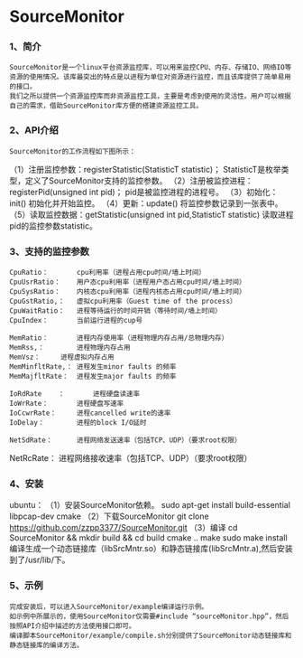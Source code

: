 # SourceMonitor
### 1、简介
	SourceMonitor是一个linux平台资源监控库，可以用来监控CPU、内存、存储IO、网络IO等资源的使用情况。该库最突出的特点是以进程为单位对资源进行监控，而且该库提供了简单易用的接口。
	我们之所以提供一个资源监控库而非资源监控工具，主要是考虑到使用的灵活性。用户可以根据自己的需求，借助SourceMonitor库方便的搭建资源监控工具。
### 2、API介绍
	SourceMonitor的工作流程如下图所示：

（1）注册监控参数：registerStatistic(StatisticT statistic)；
	StatisticT是枚举类型，定义了SourceMonitor支持的监控参数。
（2）注册被监控进程：registerPid(unsigned int pid)；
	pid是被监控进程的进程号。
（3）初始化：init()
	初始化并开始监控。
（4）更新：update()
	将监控参数记录到一张表中。
（5）读取监控数据：getStatistic(unsigned int pid,StatisticT statistic)
	读取进程pid的监控参数statistic。
### 3、支持的监控参数
	CpuRatio：		cpu利用率（进程占用cpu时间/墙上时间）
    CpuUsrRatio：	用户态cpu利用率（进程用户态占用cpu时间/墙上时间）
    CpuSysRatio：	内核态cpu利用率（进程内核态占用cpu时间/墙上时间）
    CpuGstRatio,：	虚拟cpu利用率（Guest time of the process）
    CpuWaitRatio：	进程等待运行的时间开销（等待时间/墙上时间）
    CpuIndex：		当前运行进程的cup号

    MemRatio：		进程内存使用率（进程物理内存占用/总物理内存）
    MemRss,：		进程物理内存占用
    MemVsz：		进程虚拟内存占用
    MemMinfltRate,：	进程发生minor faults 的频率
    MemMajfltRate：	进程发生major faults 的频率

    IoRdRate	：		进程硬盘读速率
    IoWrRate：		进程硬盘写速率
    IoCcwrRate：		进程cancelled write的速率
    IoDelay：		进程的block I/O延时

    NetSdRate：		进程网络发送速率（包括TCP、UDP）（要求root权限）
NetRcRate：		进程网络接收速率（包括TCP、UDP）（要求root权限）

### 4、安装
ubuntu：
（1）安装SourceMonitor依赖。
	sudo apt-get install build-essential libpcap-dev cmake
（2）下载SourceMonitor
	git clone https://github.com/zzpp3377/SourceMonitor.git
（3）编译
	cd SourceMonitor && mkdir build && cd build
	cmake ..
	make
	sudo make install
	编译生成一个动态链接库（libSrcMntr.so）和静态链接库(libSrcMntr.a),然后安装到了/usr/lib/下。
	
### 5、示例
	完成安装后，可以进入SourceMonitor/example编译运行示例。
	如示例中所展示的，使用SourceMonitor仅需要#include “sourceMonitor.hpp”，然后按照API介绍中描述的方法使用接口即可。
	编译脚本SourceMonitor/example/compile.sh分别提供了SourceMonitor动态链接库和静态链接库的编译方法。
